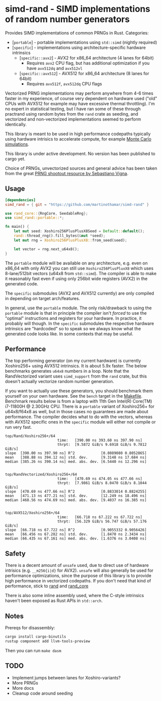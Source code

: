 # simd-rand - SIMD implementations of random number generators

Provides SIMD implementations of common PRNGs in Rust. 
Categories:
- [`portable`] - portable implementations using `std::simd` (nightly required) 
- [`specific`] - implementations using architecture-specific hardware intrinsics
  - [`specific::avx2`] - AVX2 for x86_64 architecture (4 lanes for 64bit)
    - Requires `avx2` CPU flag, but has additional optimization if you have `avx512dq` and `avx512vl`
  - [`specific::avx512`] - AVX512 for x86_64 architecture (8 lanes for 64bit)
    - Requires `avx512f`, `avx512dq` CPU flags

Vectorized PRNG implementations may perform anywhere from 4-6 times faster in my experience,
of course very dependent on hardware used ("old" CPUs with AVX512 for example may have excessive thermal throttling).
I'm no expert in statistical testing, but I have ran some of these through practrand using random bytes from the `rand` crate
as seeding, and vectorized and non-vectorized implementations seemed to perform identically.

This library is meant to be used in high performance codepaths typically using
hardware intrisics to accelerate compute, for example 
[Monte Carlo simulations](https://github.com/martinothamar/building-x-in-y/tree/main/monte-carlo-sim/rust).

This library is under active development. No version has been published to cargo yet.

Choice of PRNGs, unvectorized sources and general advice has been taken from the great [PRNG shootout resource by Sebastiano Vigna](https://prng.di.unimi.it/).

## Usage

```toml
[dependencies]
simd_rand = { git = "https://github.com/martinothamar/simd-rand" }
```

```rust
use rand_core::{RngCore, SeedableRng};
use simd_rand::portable::*;

fn main() {
    let mut seed: Xoshiro256PlusPlusX8Seed = Default::default();
    rand::thread_rng().fill_bytes(&mut *seed);
    let mut rng = Xoshiro256PlusPlusX8::from_seed(seed);

    let vector = rng.next_u64x8();
}
```

The `portable` module will be available on any architecture, e.g. even on x86_64 with only AVX2 you can still use `Xoshiro256PlusPluxX8` which uses
8-lane/512bit vectors (u64x8 from `std::simd`). The compiler is able to make it reasonably fast even if using only 256bit wide registers (AVX2) in the generated code.

The `specific` submodules (AVX2 and AVX512 currently) are only compiled in depending on target arch/features.

In general, use the `portable` module. The only risk/drawback to using the `portable` module is that in principle
the compiler isn't _forced_ to use the "optimal" instructions and registers for your hardware. In practice, it probably will though.
In the `specific` submodules the respective hardware intrinsics are "hardcoded" so to speak so we always know what the generated code looks like.
In some contexts that may be useful.

## Performance

The top performing generator (on my current hardware) is currently Xoshiro256+ using AVX512 intrinsics.
It is about 5.9x faster. The below benchmarks generates `u64x8` numbers in a loop.
Note that the RandVectorized variant uses `simd_support` from the `rand` crate,
but this doesn't actually vectorize random number generation.

If you want to actually use these generators, you should benchmark them yourself on your own hardware. See the `bench` target in the [Makefile](/Makefile).
Benchmark results below is from a laptop with 11th Gen Intel(R) Core(TM) i7-11800H @ 2.30GHz CPU.
There is a `portable` variant of Xoshiro256+ for u64x8/f64x8 as well, but in those cases no guarantees are made about performance. The compiler
decides what to do with the vectors, whereas with AVX512 specific ones in the `specific` module will either not compile or run very fast.

```
top/Rand/Xoshiro256+/64
                        time:   [390.00 ns 393.60 ns 397.90 ns]
                        thrpt:  [9.5872 GiB/s 9.6918 GiB/s 9.7812 GiB/s]
slope  [390.00 ns 397.90 ns] R^2            [0.8089080 0.8052865]
mean   [388.88 ns 394.12 ns] std. dev.      [9.3148 ns 17.684 ns]
median [385.26 ns 390.14 ns] med. abs. dev. [6.5440 ns 12.296 ns]


top/RandVectorized/Xoshiro256+/64
                        time:   [470.69 ns 474.05 ns 477.66 ns]
                        thrpt:  [7.9861 GiB/s 8.0470 GiB/s 8.1044 GiB/s]
slope  [470.69 ns 477.66 ns] R^2            [0.8833014 0.8824255]
mean   [471.13 ns 477.21 ns] std. dev.      [12.249 ns 18.496 ns]
median [468.56 ns 474.69 ns] med. abs. dev. [9.4037 ns 16.385 ns]


top/AVX512/Xoshiro256+/64
                        time:   [66.718 ns 67.222 ns 67.722 ns]
                        thrpt:  [56.329 GiB/s 56.747 GiB/s 57.176 GiB/s]
slope  [66.718 ns 67.722 ns] R^2            [0.9055332 0.9056426]
mean   [66.456 ns 67.282 ns] std. dev.      [1.8470 ns 2.3434 ns]
median [66.435 ns 67.161 ns] med. abs. dev. [1.6376 ns 3.0408 ns]
```

## Safety

There is a decent amount of `unsafe` used, due to direct use of hardware intrisics (e.g. `__m256{i|d}` for AVX2).
`unsafe` will also generally be used for performance optimizations, since the purpose of this library is to provide
high performance in vectorized codepaths. 
If you don't need that kind of performance, stick to [rand](https://docs.rs/rand) and [rand_core](https://docs.rs/rand_core)

There is also some inline assembly used, where the C-style intrinsics haven't been exposed as Rust APIs in `std::arch`.

## Notes

Prereqs for disassembly:

```sh
cargo install cargo-binutils
rustup component add llvm-tools-preview
```

Then you can run `make dasm`

## TODO

* Implement jumps between lanes for Xoshiro-variants?
* More PRNGs
* More docs
* Cleanup code around seeding
